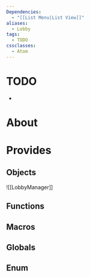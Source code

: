 ```yaml
---
Dependencies:
  - "[[List Menu|List View]]"
aliases:
  - Lobby
tags:
  - TODO
cssclasses:
  - Atom
---
```

# TODO
- 
# About

# Provides

## Objects

![[LobbyManager]] 


## Functions

## Macros

## Globals

## Enum
